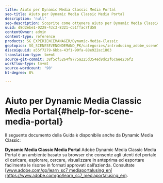 ```yaml
---
title: Aiuto per Dynamic Media Classic Media Portal
seo-title: Aiuto per Dynamic Media Classic Media Portal
description: 'null'
seo-description: Scoprite come ottenere aiuto per Dynamic Media Classic Media Portal.
uuid: d8d2ebe1-0228-43c3-8321-c51ffac7fd58
contentOwner: admin
content-type: reference
products: SG_EXPERIENCEMANAGER/Dynamic-Media-Classic
geptopics: SG_SCENESEVENONDEMAND_PK/categories/introducing_adobe_scene7
discoiquuid: a55f7279-6bba-43f1-99fa-88e922ac1803
translation-type: tm+mt
source-git-commit: 38f5cf5264f9775a225d354ed9dc2f6caee236f2
workflow-type: tm+mt
source-wordcount: '90'
ht-degree: 0%

---
```



# Aiuto per Dynamic Media Classic Media Portal{#help-for-scene-media-portal}

Il seguente documento della Guida è disponibile anche da Dynamic Media Classic:

**Dynamic Media Classic Media Portal** Adobe Dynamic Media Classic Media Portal è un ambiente basato su browser che consente agli utenti del portale di caricare, esplorare, cercare, visualizzare in anteprima ed esportare facilmente le risorse in formati approvati dall’azienda. Consultate [www.adobe.com/go/learn_sc7_mediaportalusing_en](https://www.adobe.com/go/learn_sc7_mediaportalusing_en).
